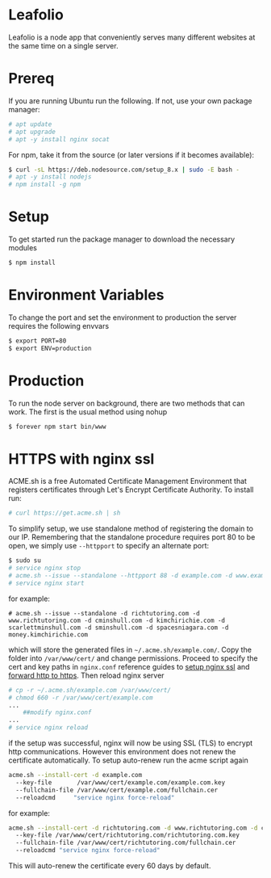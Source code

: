 # Leafolio

Leafolio is a node app that conveniently serves many different websites at the same time on a single server.

# Prereq

If you are running Ubuntu run the following. If not, use your own package manager:

```sh
# apt update
# apt upgrade
# apt -y install nginx socat
```

For npm, take it from the source (or later versions if it becomes available):

```sh
$ curl -sL https://deb.nodesource.com/setup_8.x | sudo -E bash -
# apt -y install nodejs
# npm install -g npm
```

# Setup

To get started run the package manager to download the necessary modules

```sh
$ npm install
```

# Environment Variables

To change the port and set the environment to production the server requires the following envvars

```sh
$ export PORT=80
$ export ENV=production
```

# Production

To run the node server on background, there are two methods that can work. The first is the usual method using nohup

```sh
$ forever npm start bin/www
```

# HTTPS with nginx ssl


ACME.sh is a free Automated Certificate Management Environment that registers certificates through Let's Encrypt Certificate Authority. To install run:

```sh
# curl https://get.acme.sh | sh
```


To simplify setup, we use standalone method of registering the domain to our IP. Remembering that the standalone procedure requires port 80 to be open, we simply use `--httpport` to specify an alternate port:

```sh
$ sudo su
# service nginx stop
# acme.sh --issue --standalone --httpport 88 -d example.com -d www.example.com
# service nginx start
```

for example:

```
# acme.sh --issue --standalone -d richtutoring.com -d www.richtutoring.com -d cminshull.com -d kimchirichie.com -d scarlettminshull.com -d sminshull.com -d spacesniagara.com -d money.kimchirichie.com
```

which will store the generated files in `~/.acme.sh/example.com/`. Copy the folder into `/var/www/cert/` and change permissions. Proceed to specify the cert and key paths in `nginx.conf` reference guides to [setup nginx ssl](http://nginx.org/en/docs/http/configuring_https_servers.html) and [forward http to https](https://www.bjornjohansen.no/redirect-to-https-with-nginx). Then reload nginx server

```sh
# cp -r ~/.acme.sh/example.com /var/www/cert/
# chmod 660 -r /var/www/cert/example.com
...
    ##modify nginx.conf
...
# service nginx reload
```

if the setup was successful, nginx will now be using SSL (TLS) to encrypt http communications. However this environment does not renew the certificate automatically. To setup auto-renew run the acme script again

```sh
acme.sh --install-cert -d example.com
  --key-file       /var/www/cert/example.com/example.com.key
  --fullchain-file /var/www/cert/example.com/fullchain.cer
  --reloadcmd     "service nginx force-reload"
```

for example:

```sh
acme.sh --install-cert -d richtutoring.com -d www.richtutoring.com -d cminshull.com -d kimchirichie.com -d scarlettminshull.com -d sminshull.com -d spacesniagara.com -d money.kimchirichie.com
  --key-file /var/www/cert/richtutoring.com/richtutoring.com.key
  --fullchain-file /var/www/cert/richtutoring.com/fullchain.cer
  --reloadcmd "service nginx force-reload"
```

This will auto-renew the certificate every 60 days by default.
